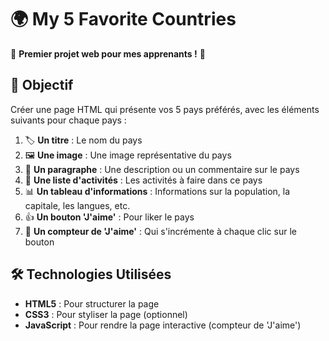 # 🌍 My 5 Favorite Countries

🎉 **Premier projet web pour mes apprenants !** 🎉

## 🚀 Objectif

Créer une page HTML qui présente vos 5 pays préférés, avec les éléments suivants pour chaque pays :

1. 🏷️ **Un titre** : Le nom du pays
2. 🖼️ **Une image** : Une image représentative du pays
3. 📝 **Un paragraphe** : Une description ou un commentaire sur le pays
4. 🎯 **Une liste d'activités** : Les activités à faire dans ce pays
5. 📊 **Un tableau d'informations** : Informations sur la population, la capitale, les langues, etc.
6. 👍 **Un bouton 'J'aime'** : Pour liker le pays
7. 🔢 **Un compteur de 'J'aime'** : Qui s'incrémente à chaque clic sur le bouton

## 🛠️ Technologies Utilisées

- **HTML5** : Pour structurer la page
- **CSS3** : Pour styliser la page (optionnel)
- **JavaScript** : Pour rendre la page interactive (compteur de 'J'aime')
